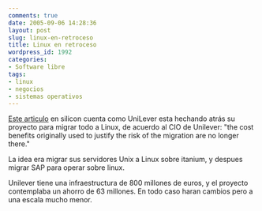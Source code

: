 ```yaml
---
comments: true
date: 2005-09-06 14:28:36
layout: post
slug: linux-en-retroceso
title: Linux en retroceso
wordpress_id: 1992
categories:
- Software libre
tags:
- linux
- negocios
- sistemas operativos
---
```


[Este articulo](http://web.archive.org/web/20090426080906/http://www.silicon.com/research/specialreports/opensource/0,3800004943,39151835,00.htm) en silicon cuenta como UniLever esta hechando atrás su proyecto para migrar todo a Linux, de acuerdo al CIO de Unilever: "the cost benefits originally used to justify the risk of the migration are no longer there."

La idea era migrar sus servidores Unix a Linux sobre itanium, y despues migrar SAP para operar sobre linux.

Unilever tiene una infraestructura de 800 millones de euros, y el proyecto contemplaba un ahorro de 63 millones. En todo caso haran cambios pero a una escala mucho menor.


